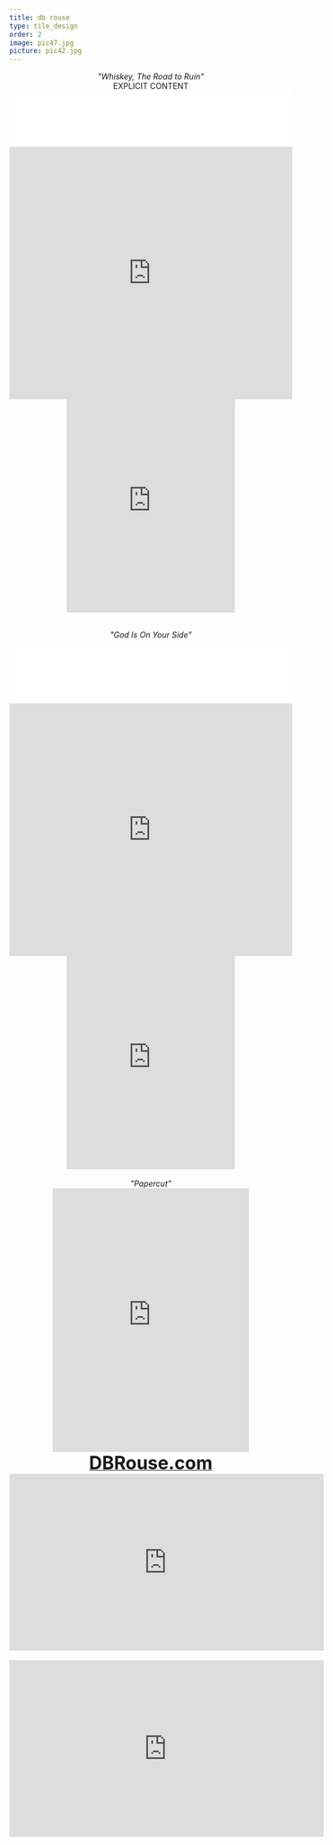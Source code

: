 ```yaml
---
title: db rouse
type: tile_design
order: 2
image: pic47.jpg
picture: pic42.jpg
---
```

<div style="text-align: center;">
<i>"Whiskey, The Road to Ruin"</i>
<br>
EXPLICIT CONTENT

<br>

<iframe name="mini" style="border:0px;width:100%;height:100px;" src="//widget.cdbaby.com/fb53f788-4a40-4ac2-b23e-ea57b9c2fa15/mini/dark/opaque"></iframe>


<iframe allow="autoplay *; encrypted-media *;" frameborder="0" height="450" style="width:100%;max-width:660px;overflow:hidden;background:transparent;" sandbox="allow-forms allow-popups allow-same-origin allow-scripts allow-storage-access-by-user-activation allow-top-navigation-by-user-activation" src="https://embed.music.apple.com/us/album/whiskey-the-road-to-ruin-single/1209255940"></iframe>
<br>
<iframe src="https://open.spotify.com/embed/album/3hiJndjRGoTEG30Y24gCaI" width="300" height="380" frameborder="0" allowtransparency="true"></iframe>
<br>
<br>

<i>"God Is On Your Side"</i>
<br>

<iframe name="mini" style="border:0px;width:100%;height:100px;" src="//widget.cdbaby.com/f6151849-f955-4ddb-ad25-3ae8657fde53/mini/dark/opaque"></iframe>







<br>
<iframe allow="autoplay *; encrypted-media *;" frameborder="0" height="450" style="width:100%;max-width:660px;overflow:hidden;background:transparent;" sandbox="allow-forms allow-popups allow-same-origin allow-scripts allow-storage-access-by-user-activation allow-top-navigation-by-user-activation" src="https://embed.music.apple.com/us/album/god-is-on-your-side-single/1085431506"></iframe>

<br>
<iframe src="https://open.spotify.com/embed/album/0LnSndd9q6TZcS1NFlt7F5" width="300" height="380" frameborder="0" allowtransparency="true"></iframe>

<br>
<br>
<i>"Papercut"</i>
<div dir="ltr" style="text-align: center;" trbidi="on">
<div class="separator" style="clear: both; text-align: center;">
<span style="font-size: xx-small;"><iframe seamless="" src="https://bandcamp.com/EmbeddedPlayer/album=3976965623/size=large/bgcol=333333/linkcol=0f91ff/tracklist=false/track=3669357746/transparent=true/" style="border-width: 0px; height: 470px; width: 350px;"></iframe></span></div>
<div class="separator" style="clear: both; text-align: center;">


<div style="text-align: center;">
<a href="http://dbrouse.com/" target="_blank"><span style="font-size: xx-large;"><b>DBRouse.com</b></span></a>
<br>

<iframe width="560" height="315" src="https://www.youtube.com/embed/YyQEhVuZC0g?rel=0" frameborder="0" allow="autoplay; encrypted-media" allowfullscreen></iframe>

<br>
<br>
<iframe width="560" height="315" src="https://www.youtube.com/embed/-EY5Q3i5zUs?rel=0" frameborder="0" allow="autoplay; encrypted-media" allowfullscreen></iframe>

<br>

<br>


</div>
</div>
</div>
</div>
</div>
</div>
